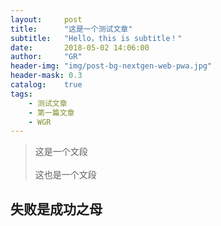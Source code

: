 ```yaml
---
layout:     post
title:      "这是一个测试文章"
subtitle:   "Hello，this is subtitle！"
date:       2018-05-02 14:06:00
author:     "GR"
header-img: "img/post-bg-nextgen-web-pwa.jpg"
header-mask: 0.3
catalog:    true
tags:
    - 测试文章
    - 第一篇文章
    - WGR
---
```



> 这是一个文段<br><br>
> 这也是一个文段

## 失败是成功之母

